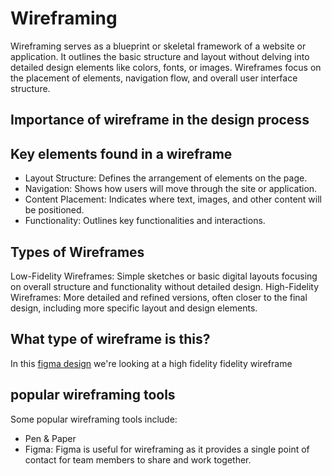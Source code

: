# Wireframing
Wireframing serves as a blueprint or skeletal framework of a website or application. It outlines the basic structure and layout without delving into detailed design elements like colors, fonts, or images. Wireframes focus on the placement of elements, navigation flow, and overall user interface structure.

## Importance of wireframe in the design process

## Key elements found in a wireframe
- Layout Structure: Defines the arrangement of elements on the page.
- Navigation: Shows how users will move through the site or application.
- Content Placement: Indicates where text, images, and other content will be positioned.
- Functionality: Outlines key functionalities and interactions.

## Types of Wireframes
Low-Fidelity Wireframes: Simple sketches or basic digital layouts focusing on overall structure and functionality without detailed design.
High-Fidelity Wireframes: More detailed and refined versions, often closer to the final design, including more specific layout and design elements.

## What type of wireframe is this?
In this [figma design](https://savanna.alxafrica.com/rltoken/HnTbrzrJX1IfPIxugo8Uvw) we're looking at a high fidelity fidelity wireframe

## popular wireframing tools
Some popular wireframing tools include:
- Pen & Paper
- Figma: Figma is useful for wireframing as it provides a single point of contact for team members to share and work together.


